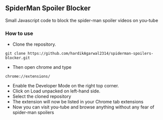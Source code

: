## SpiderMan Spoiler Blocker  
Small Javascript code to block the spider-man spoiler videos on you-tube

### How to use

* Clone the repository.

 ``` 
 git clone https://github.com/hardikAgarwal2314/spiderman-spoilers-blocker.git
 ```
* Then open chrome and type
 
 ``` 
 chrome://extensions/ 
 ```
* Enable the Developer Mode on the right top corner.
* Click on Load unpacked on left-hand side.
* Select the cloned repository 
* The extension will now be listed in your Chrome tab extensions
* Now you can  visit you-tube and browse anything without any fear of spider-man spoilers
